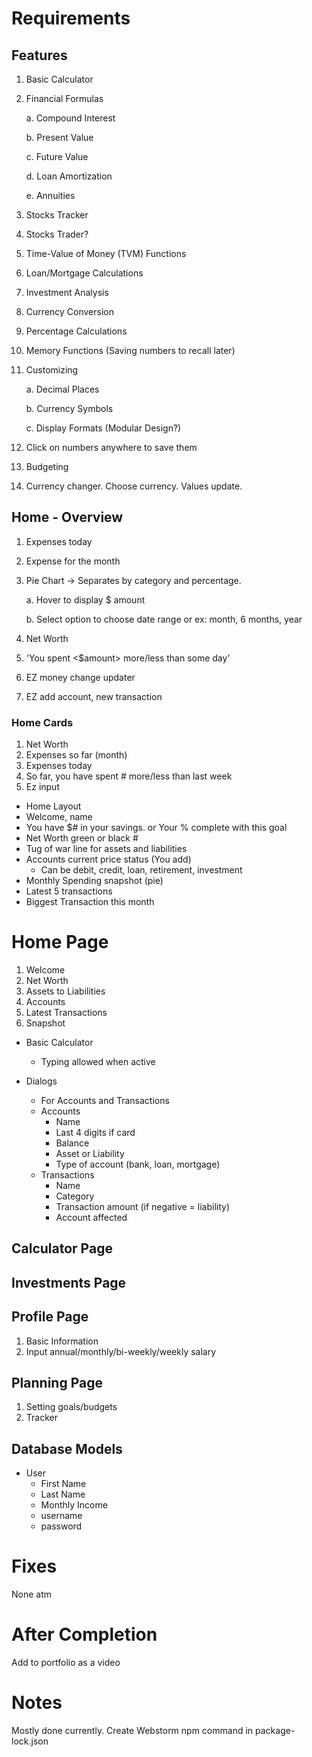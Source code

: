# Requirements

## Features

1. Basic Calculator
2. Financial Formulas

	a. Compound Interest

	b. Present Value

	c. Future Value

	d. Loan Amortization

	e. Annuities

3. Stocks Tracker
4. Stocks Trader?
5. Time-Value of Money (TVM) Functions
6. Loan/Mortgage Calculations
7. Investment Analysis
8. Currency Conversion
9. Percentage Calculations
10. Memory Functions (Saving numbers to recall later)
11. Customizing
    
	a. Decimal Places

	b. Currency Symbols

	c. Display Formats (Modular Design?)

12. Click on numbers anywhere to save them
13. Budgeting
14. Currency changer. Choose currency. Values update.

## Home - Overview

1. Expenses today
2. Expense for the month
3. Pie Chart -> Separates by category and percentage.

   a. Hover to display $ amount

   b. Select option to choose date range or ex: month, 6 months, year

4. Net Worth
5. 'You spent <$amount> more/less than some day'
6. EZ money change updater
7. EZ add account, new transaction

### Home Cards

1. Net Worth
2. Expenses so far (month)
3. Expenses today
4. So far, you have spent # more/less than last week
5. Ez input

- Home Layout
- Welcome, name
- You have $# in your savings. or Your % complete with this goal
- Net Worth green or black #
- Tug of war line for assets and liabilities
- Accounts current price status (You add) 
  - Can be debit, credit, loan, retirement, investment
- Monthly Spending snapshot (pie)
- Latest 5 transactions
- Biggest Transaction this month

# Home Page

1. Welcome
2. Net Worth
3. Assets to Liabilities
4. Accounts
5. Latest Transactions
6. Snapshot

- Basic Calculator
  - Typing allowed when active

- Dialogs
  - For Accounts and Transactions
  - Accounts
    - Name
    - Last 4 digits if card
    - Balance
    - Asset or Liability
    - Type of account (bank, loan, mortgage)
  - Transactions
    - Name
    - Category
    - Transaction amount (if negative = liability)
    - Account affected

## Calculator Page

## Investments Page

## Profile Page

1. Basic Information
2. Input annual/monthly/bi-weekly/weekly salary

## Planning Page

1. Setting goals/budgets
2. Tracker

## Database Models

- User
  - First Name
  - Last Name
  - Monthly Income
  - username
  - password

# Fixes

None atm

# After Completion

Add to portfolio as a video

# Notes

Mostly done currently.
Create Webstorm npm command in package-lock.json